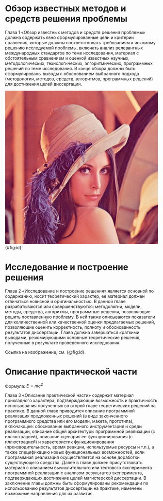 # Обзор известных методов и средств решения проблемы

Глава 1 «Обзор известных методов и средств решения проблемы» должна содержать явно сформулированные цели и критерии сравнения, которые должны соответствовать требованиям к искомому решению исследуемой проблемы, включать анализ релевантных международных стандартов по теме исследования, материал с обстоятельным сравнением и оценкой известных научных, методологических, технологических, алгоритмических, программных решений по теме исследования. В конце обзора должны быть сформулированы выводы с обоснованием выбранного подхода (методологии, методов, средств, алгоритмов, программных решений) для достижения целей диссертации.

![Тестовое изображение](Lenna_test_image.png){#fig:id}

# Исследование и построение решения

Глава 2 «Исследование и построение решения» является основной по содержанию, носит теоретический характер, ее материал должен отличаться новизной и оригинальностью. В данной главе разрабатываются или совершенствуются: методологии, модели, методы, средства, алгоритмы, программные решения, позволяющие решить поставленную проблему. В ней также описываются показатели для количественной или качественной оценки предлагаемых решений, позволяющие оценить корректность, полноту и обоснованность результатов диссертации. Глава должна завершаться краткими выводами, резюмирующими основные теоретические решения, полученные в результате проведенного исследования.

Ссылка на изображение, см. {@fig:id}.

# Описание практической части

Формула: $E=mc^{2}$

Глава 3 «Описание практической части» содержит материал прикладного характера, подтверждающий возможность и практичность использования полученных во второй главе теоретических решений на практике. В данной главе приводится описание программной реализация предложенных решений (в виде законченного программного средства или его модели, макета, прототипа), включающее: обоснование выбранного инструментария и среды реализации, описание общей архитектуры программной реализации (с иллюстрацией), описание сценария ее функционирования (с иллюстрацией) и характеристик функционирования (производительность, время реакции, используемые ресурсы и т.п.), а также спецификацию новых функциональных возможностей, если программная реализация осуществляется на основе доработки существующего средства. Далее в главе должен присутствовать материал с описанием вычислительного или тестового эксперимента программной реализации с анализом результатов эксперимента, подтверждающих достижение целей магистерской диссертации. В заключение главы должны быть сформулированы рекомендации по использованию результатов диссертации на практике, намечены возможные направления для их развития.